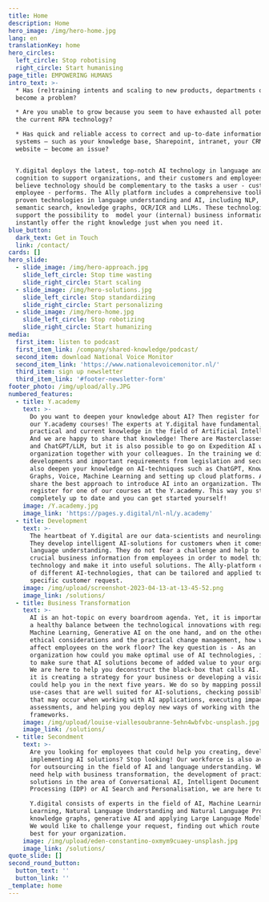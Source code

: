 ```yaml
---
title: Home
description: Home
hero_image: /img/hero-home.jpg
lang: en
translationKey: home
hero_circles:
  left_circle: Stop robotising
  right_circle: Start humanising
page_title: EMPOWERING HUMANS
intro_text: >-
  * Has (re)training intents and scaling to new products, departments or brands
  become a problem?

  * Are you unable to grow because you seem to have exhausted all potential of
  the current RPA technology?

  * Has quick and reliable access to correct and up-to-date information in your
  systems – such as your knowledge base, Sharepoint, intranet, your CRM and the
  website – become an issue?


  Y.digital deploys the latest, top-notch AI technology in language and
  cognition to support organizations, and their customers and employees. We
  believe technology should be complementary to the tasks a user - customer or
  employee - performs. The Ally platform includes a comprehensive toolkit of
  proven technologies in language understanding and AI, including NLP, NLU,
  semantic search, knowledge graphs, OCR/ICR and LLMs. These technologies all
  support the possibility to  model your (internal) business information to
  instantly offer the right knowledge just when you need it.
blue_button:
  dark_text: Get in Touch
  link: /contact/
cards: []
hero_slide:
  - slide_image: /img/hero-approach.jpg
    slide_left_circle: Stop time wasting
    slide_right_circle: Start scaling
  - slide_image: /img/hero-solutions.jpg
    slide_left_circle: Stop standardizing
    slide_right_circle: Start personalizing
  - slide_image: /img/hero-home.jpg
    slide_left_circle: Stop robotizing
    slide_right_circle: Start humanizing
media:
  first_item: listen to podcast
  first_item_link: /company/shared-knowledge/podcast/
  second_item: download National Voice Monitor
  second_item_link: 'https://www.nationalevoicemonitor.nl/'
  third_item: sign up newsletter
  third_item_link: '#footer-newsletter-form'
footer_photo: /img/upload/ally.JPG
numbered_features:
  - title: Y.academy
    text: >-
      Do you want to deepen your knowledge about AI? Then register for one of
      our Y.academy courses! The experts at Y.digital have fundamental,
      practical and current knowledge in the field of Artificial Intelligence.
      And we are happy to share that knowledge! There are Masterclasses on AI
      and ChatGPT/LLM, but it is also possible to go on Expedition AI with your
      organization together with your colleagues. In the training we discuss all
      developments and important requirements from legislation and security. We
      also deepen your knowledge on AI-techniques such as ChatGPT, Knowledge
      Graphs, Voice, Machine Learning and setting up cloud platforms. And we
      share the best approach to introduce AI into an organization. Therefore,
      register for one of our courses at the Y.academy. This way you stay
      completely up to date and you can get started yourself! 
    image: /Y.academy.jpg
    image_link: 'https://pages.y.digital/nl-nl/y.academy'
  - title: Development
    text: >-
      The heartbeat of Y.digital are our data-scientists and neurolinguists.
      They develop intelligent AI-solutions for customers when it comes to
      language understanding. They do not fear a challenge and help to extract
      crucial business information from employees in order to model this into AI
      technology and make it into useful solutions. The Ally-platform consists
      of different AI-technologies, that can be tailored and applied to your
      specific customer request.
    image: /img/upload/screenshot-2023-04-13-at-13-45-52.png
    image_link: /solutions/
  - title: Business Transformation
    text: >-
      AI is an hot-topic on every boardroom agenda. Yet, it is important to keep
      a healthy balance between the technological innovations with regards to
      Machine Learning, Generative AI on the one hand, and on the other hand the
      ethical considerations and the practical change management, how will this
      affect employees on the work floor? The key question is - As an
      organization how could you make optimal use of AI technologies, in order
      to make sure that AI solutions become of added value to your organization?
      We are here to help you deconstruct the black-box that calls AI. Whether
      it is creating a strategy for your business or developing a vision how AI
      could help you in the next five years. We do so by mapping possible
      use-cases that are well suited for AI-solutions, checking possible risks
      that may occur when working with AI applications, executing impact
      assessments, and helping you deploy new ways of working with the required
      frameworks.
    image: /img/upload/louise-viallesoubranne-5ehn4wbfvbc-unsplash.jpg
    image_link: /solutions/
  - title: Secondment
    text: >-
      Are you looking for employees that could help you creating, developing and
      implementing AI solutions? Stop looking! Our workforce is also available
      for outsourcing in the field of AI and language understanding. Whether you
      need help with business transformation, the development of practical AI
      solutions in the area of Conversational AI, Intelligent Document
      Processing (IDP) or AI Search and Personalisation, we are here to help.

      Y.digital consists of experts in the field of AI, Machine Learning, Deep
      Learning, Natural Language Understanding and Natural Language Processing,
      knowledge graphs, generative AI and applying Large Language Models (LLM).
      We would like to challenge your request, finding out which route suits
      best for your organization.
    image: /img/upload/eden-constantino-oxmym9cuaey-unsplash.jpg
    image_link: /solutions/
quote_slide: []
second_round_button:
  button_text: ''
  button_link: ''
_template: home
---
```



